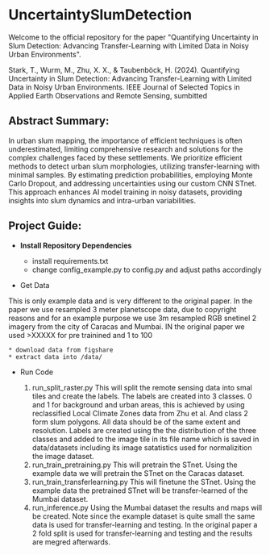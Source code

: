 # UncertaintySlumDetection

Welcome to the official repository for the paper "Quantifying Uncertainty in Slum Detection: Advancing Transfer-Learning with Limited Data in Noisy Urban Environments".

Stark, T., Wurm, M., Zhu, X. X., & Taubenböck, H. (2024). Quantifying Uncertainty in Slum Detection: Advancing Transfer-Learning with Limited Data in Noisy Urban Environments. IEEE Journal of Selected Topics in Applied Earth Observations and Remote Sensing, sumbitted

## Abstract Summary:

In urban slum mapping, the importance of efficient techniques is often underestimated, limiting comprehensive research and solutions for the complex challenges faced by these settlements. We prioritize efficient methods to detect urban slum morphologies, utilizing transfer-learning with minimal samples. By estimating prediction probabilities, employing Monte Carlo Dropout, and addressing uncertainties using our custom CNN STnet. This approach enhances AI model training in noisy datasets, providing insights into slum dynamics and intra-urban variabilities.


## Project Guide:

* **Install Repository Dependencies**

    * install requirements.txt
    * change config_example.py to config.py and adjust paths accordingly

* Get Data

This is only example data and is very different to the original paper. In the paper we use resampled 3 meter planetscope data, due to copyright reasons and for an example purpose we use 3m resampled RGB snetinel 2 imagery from the city of Caracas and Mumbai. IN the original paper we used >XXXXX for pre trainined and 1 to 100

    * download data from figshare
    * extract data into /data/

* Run Code

    1. run_split_raster.py
        This will split the remote sensing data into smal tiles and create the labels. The labels are created into 3 classes. 0 and 1 for background and urban areas, this is achieved by using reclassified Local Climate Zones data from Zhu et al. And class 2 form slum polygons. All data should be of the same extent and resolution. Labels are created using the the distribution of the three classes and added to the image tile in its file name which is saved in data/datasets including its image satatistics used for normalizition the image dataset.
    2. run_train_pretraining.py
        This will pretrain the STnet. Using the example data we will pretrain the STnet on the Caracas dataset.
    3. run_train_transferlearning.py
        This will finetune the STnet. Using the example data the pretrained STnet will be transfer-learned of the Mumbai dataset.
    4. run_inference.py
        Using the Mumbai dataset the results and maps will be created. Note since the example dataset is quite small the same data is used for transfer-learning and testing. In the original paper a 2 fold split is used for transfer-learning and testing and the results are megred afterwards.